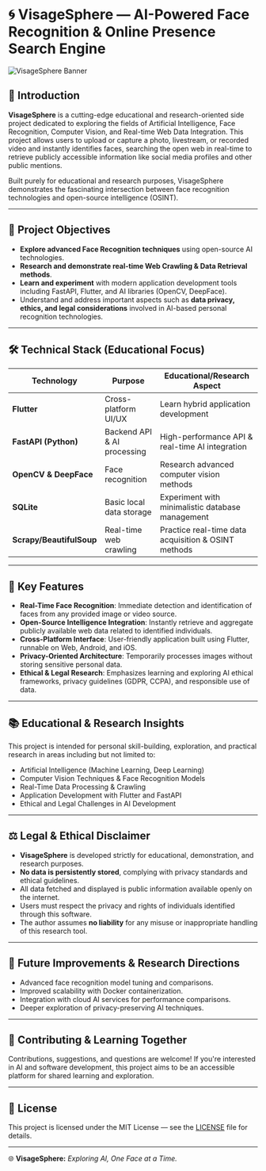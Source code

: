 # 🌀 VisageSphere — AI-Powered Face Recognition & Online Presence Search Engine

![VisageSphere Banner](https://via.placeholder.com/800x200.png?text=VisageSphere+AI+Project)

## 🌟 Introduction

**VisageSphere** is a cutting-edge educational and research-oriented side project dedicated to exploring the fields of Artificial Intelligence, Face Recognition, Computer Vision, and Real-time Web Data Integration. This project allows users to upload or capture a photo, livestream, or recorded video and instantly identifies faces, searching the open web in real-time to retrieve publicly accessible information like social media profiles and other public mentions.

Built purely for educational and research purposes, VisageSphere demonstrates the fascinating intersection between face recognition technologies and open-source intelligence (OSINT).

---

## 🎯 Project Objectives

- **Explore advanced Face Recognition techniques** using open-source AI technologies.
- **Research and demonstrate real-time Web Crawling & Data Retrieval methods**.
- **Learn and experiment** with modern application development tools including FastAPI, Flutter, and AI libraries (OpenCV, DeepFace).
- Understand and address important aspects such as **data privacy, ethics, and legal considerations** involved in AI-based personal recognition technologies.

---

## 🛠️ Technical Stack (Educational Focus)

| Technology              | Purpose                                 | Educational/Research Aspect                         |
|-------------------------|-----------------------------------------|------------------------------------------------------|
| **Flutter**             | Cross-platform UI/UX                    | Learn hybrid application development                |
| **FastAPI (Python)**    | Backend API & AI processing             | High-performance API & real-time AI integration     |
| **OpenCV & DeepFace**   | Face recognition                        | Research advanced computer vision methods           |
| **SQLite**              | Basic local data storage                | Experiment with minimalistic database management    |
| **Scrapy/BeautifulSoup**| Real-time web crawling                  | Practice real-time data acquisition & OSINT methods |

---

## 📌 Key Features

- **Real-Time Face Recognition**: Immediate detection and identification of faces from any provided image or video source.
- **Open-Source Intelligence Integration**: Instantly retrieve and aggregate publicly available web data related to identified individuals.
- **Cross-Platform Interface**: User-friendly application built using Flutter, runnable on Web, Android, and iOS.
- **Privacy-Oriented Architecture**: Temporarily processes images without storing sensitive personal data.
- **Ethical & Legal Research**: Emphasizes learning and exploring AI ethical frameworks, privacy guidelines (GDPR, CCPA), and responsible use of data.

---

## 📚 Educational & Research Insights

This project is intended for personal skill-building, exploration, and practical research in areas including but not limited to:

- Artificial Intelligence (Machine Learning, Deep Learning)
- Computer Vision Techniques & Face Recognition Models
- Real-Time Data Processing & Crawling
- Application Development with Flutter and FastAPI
- Ethical and Legal Challenges in AI Development

---

## ⚖️ Legal & Ethical Disclaimer

- **VisageSphere** is developed strictly for educational, demonstration, and research purposes.
- **No data is persistently stored**, complying with privacy standards and ethical guidelines.
- All data fetched and displayed is public information available openly on the internet.
- Users must respect the privacy and rights of individuals identified through this software.  
- The author assumes **no liability** for any misuse or inappropriate handling of this research tool.

---

## 🚧 Future Improvements & Research Directions

* Advanced face recognition model tuning and comparisons.
* Improved scalability with Docker containerization.
* Integration with cloud AI services for performance comparisons.
* Deeper exploration of privacy-preserving AI techniques.

---

## 🤝 Contributing & Learning Together

Contributions, suggestions, and questions are welcome! If you're interested in AI and software development, this project aims to be an accessible platform for shared learning and exploration.

---

## 📄 License

This project is licensed under the MIT License — see the [LICENSE](LICENSE) file for details.

---

🌐 **VisageSphere:** *Exploring AI, One Face at a Time.*
